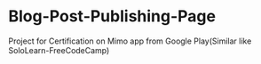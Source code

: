 # Blog-Post-Publishing-Page
Project for Certification on Mimo app from Google Play(Similar like SoloLearn-FreeCodeCamp)
